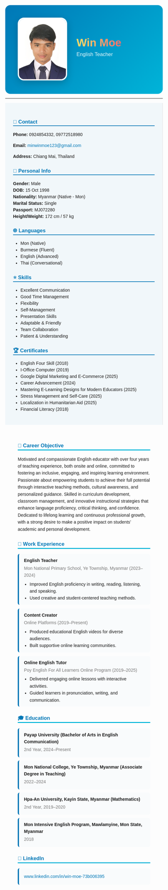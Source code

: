 <!-- HEADER -->
<div style="display:flex; align-items:center; justify-content:flex-start; background:linear-gradient(135deg,#0077b6,#00b4d8); padding:40px; border-radius:16px; color:white; font-family:'Poppins',sans-serif;">
  
  <!-- Photo -->
  <div style="flex-shrink:0;">
    <img src="wmcvphoto.jpg" alt="Win Moe Photo" width="150" style="border-radius:20px; border:4px solid #fff; box-shadow:0 8px 25px rgba(0,0,0,0.2);">
  </div>

  <!-- Name and Title -->
  <div style="margin-left:30px;">
    <h1 style="margin:0; font-size:2.5em; font-weight:700; background:linear-gradient(90deg,#ffe066,#ff6b6b); -webkit-background-clip:text; -webkit-text-fill-color:transparent;">Win Moe</h1>
    <h3 style="margin-top:8px; font-weight:500; color:#e0f7fa;">English Teacher</h3>
  </div>
</div>

---

<div style="display:flex; flex-wrap:wrap; font-family:'Poppins',sans-serif;">

<!-- SIDEBAR -->
<div style="flex:1; min-width:250px; background:#f1f7fa; padding:25px; border-right:1px solid #e0e0e0; line-height:1.5;">

<h3 style="color:#0077b6; border-bottom:2px solid #0077b6;">📇 Contact</h3>
<p><b>Phone:</b> 0924854332, 09772518980</p>
<p><b>Email:</b> <a href="mailto:minwinmoe123@gmail.com" style="color:#0077b6; text-decoration:none;">minwinmoe123@gmail.com</a></p>
<p><b>Address:</b> Chiang Mai, Thailand</p>

<h3 style="color:#0077b6; border-bottom:2px solid #0077b6;">👤 Personal Info</h3>
<ul style="list-style:none; padding:0;">
  <li><b>Gender:</b> Male</li>
  <li><b>DOB:</b> 15 Oct 1998</li>
  <li><b>Nationality:</b> Myanmar (Native - Mon)</li>
  <li><b>Marital Status:</b> Single</li>
  <li><b>Passport:</b> MJ072280</li>
  <li><b>Height/Weight:</b> 172 cm / 57 kg</li>
</ul>

<h3 style="color:#0077b6; border-bottom:2px solid #0077b6;">🌐 Languages</h3>
<ul>
  <li>Mon (Native)</li>
  <li>Burmese (Fluent)</li>
  <li>English (Advanced)</li>
  <li>Thai (Conversational)</li>
</ul>

<h3 style="color:#0077b6; border-bottom:2px solid #0077b6;">⭐ Skills</h3>
<ul>
  <li>Excellent Communication</li>
  <li>Good Time Management</li>
  <li>Flexibility</li>
  <li>Self-Management</li>
  <li>Presentation Skills</li>
  <li>Adaptable & Friendly</li>
  <li>Team Collaboration</li>
  <li>Patient & Understanding</li>
</ul>

<h3 style="color:#0077b6; border-bottom:2px solid #0077b6;">🏆 Certificates</h3>
<ul>
  <li>English Four Skill (2018)</li>
  <li>I-Office Computer (2019)</li>
  <li>Google Digital Marketing and E-Commerce (2025)</li>
  <li>Career Advancement (2024)</li>
  <li>Mastering E-Learning Designs for Modern Educators (2025)</li>
  <li>Stress Management and Self-Care (2025)</li>
  <li>Localization in Humanitarian Aid (2025)</li>
  <li>Financial Literacy (2018)</li>
</ul>

</div>

<!-- MAIN CONTENT -->
<div style="flex:2; min-width:300px; padding:30px 40px; line-height:1.6;">

<h3 style="color:#0077b6; border-bottom:3px solid #00b4d8;">🎯 Career Objective</h3>
<p>Motivated and compassionate English educator with over four years of teaching experience, both onsite and online, committed to fostering an inclusive, engaging, and inspiring learning environment. Passionate about empowering students to achieve their full potential through interactive teaching methods, cultural awareness, and personalized guidance. Skilled in curriculum development, classroom management, and innovative instructional strategies that enhance language proficiency, critical thinking, and confidence. Dedicated to lifelong learning and continuous professional growth, with a strong desire to make a positive impact on students’ academic and personal development.</p>

<h3 style="color:#0077b6; border-bottom:3px solid #00b4d8;">💼 Work Experience</h3>

<div style="background:#f9fbfc; border-left:4px solid #0077b6; padding:10px 16px; margin-bottom:12px; border-radius:6px;">
  <h4 style="margin:0;">English Teacher</h4>
  <p style="color:#777; margin:2px 0 6px;">Mon National Primary School, Ye Township, Myanmar (2023–2024)</p>
  <ul style="margin:0; padding-left:18px;">
    <li>Improved English proficiency in writing, reading, listening, and speaking.</li>
    <li>Used creative and student-centered teaching methods.</li>
  </ul>
</div>

<div style="background:#f9fbfc; border-left:4px solid #0077b6; padding:10px 16px; margin-bottom:12px; border-radius:6px;">
  <h4 style="margin:0;">Content Creator</h4>
  <p style="color:#777; margin:2px 0 6px;">Online Platforms (2019–Present)</p>
  <ul style="margin:0; padding-left:18px;">
    <li>Produced educational English videos for diverse audiences.</li>
    <li>Built supportive online learning communities.</li>
  </ul>
</div>

<div style="background:#f9fbfc; border-left:4px solid #0077b6; padding:10px 16px; margin-bottom:12px; border-radius:6px;">
  <h4 style="margin:0;">Online English Tutor</h4>
  <p style="color:#777; margin:2px 0 6px;">Poy English For All Learners Online Program (2019–2025)</p>
  <ul style="margin:0; padding-left:18px;">
    <li>Delivered engaging online lessons with interactive activities.</li>
    <li>Guided learners in pronunciation, writing, and communication.</li>
  </ul>
</div>

<h3 style="color:#0077b6; border-bottom:3px solid #00b4d8;">🎓 Education</h3>

<div style="background:#f9fbfc; border-left:4px solid #0077b6; padding:10px 16px; margin-bottom:10px; border-radius:6px;">
  <h4 style="margin:0;">Payap University (Bachelor of Arts in English Communication)</h4>
  <p style="color:#777; margin:3px 0;">2nd Year, 2024–Present</p>
</div>

<div style="background:#f9fbfc; border-left:4px solid #0077b6; padding:10px 16px; margin-bottom:10px; border-radius:6px;">
  <h4 style="margin:0;">Mon National College, Ye Township, Myanmar (Associate Degree in Teaching)</h4>
  <p style="color:#777; margin:3px 0;">2022–2024</p>
</div>

<div style="background:#f9fbfc; border-left:4px solid #0077b6; padding:10px 16px; margin-bottom:10px; border-radius:6px;">
  <h4 style="margin:0;">Hpa-An University, Kayin State, Myanmar (Mathematics)</h4>
  <p style="color:#777; margin:3px 0;">2nd Year, 2019–2020</p>
</div>

<div style="background:#f9fbfc; border-left:4px solid #0077b6; padding:10px 16px; margin-bottom:10px; border-radius:6px;">
  <h4 style="margin:0;">Mon Intensive English Program, Mawlamyine, Mon State, Myanmar</h4>
  <p style="color:#777; margin:3px 0;">2018</p>
</div>

<!-- LinkedIn as separate heading -->
<h3 style="color:#0077b6; border-bottom:3px solid #00b4d8;">🔗 LinkedIn</h3>
<div style="background:#f9fbfc; border-left:4px solid #0077b6; padding:10px 16px; margin-bottom:20px; border-radius:6px;">
  <p style="color:#0077b6; margin:5px 0;">
    <a href="https://www.linkedin.com/in/win-moe-73b006395" target="_blank" style="color:#0077b6; text-decoration:none;">
      www.linkedin.com/in/win-moe-73b006395
    </a>
  </p>
</div>

</div>
</div>

